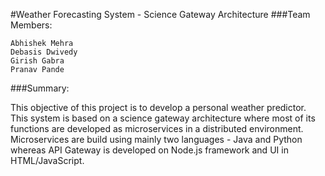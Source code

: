 #Weather Forecasting System - Science Gateway Architecture
###Team Members:

    Abhishek Mehra
    Debasis Dwivedy
    Girish Gabra
    Pranav Pande

###Summary:

This objective of this project is to develop a personal weather predictor. This system is based on a science gateway architecture where most of its functions are developed as microservices in a distributed environment. Microservices are build using mainly two languages - Java and Python whereas API Gateway is developed on Node.js framework and UI in HTML/JavaScript.
